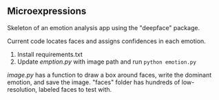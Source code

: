 ## Microexpressions
Skeleton of an emotion analysis app using the "deepface" package.

Current code locates faces and assigns confidences in each emotion.

1. Install requirements.txt
2. Update _emption.py_ with image path and run `python emotion.py`

_image.py_ has a function to draw a box around faces, write the dominant emotion, and save the image.
"faces" folder has hundreds of low-resolution, labeled faces to test with.
